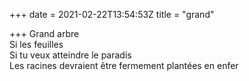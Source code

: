 +++
date = 2021-02-22T13:54:53Z
title = "grand"

+++ 
Grand arbre   
Si les feuilles   
Si tu veux atteindre le paradis   
Les racines devraient être fermement plantées en enfer